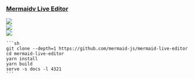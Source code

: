 ### [Mermaidv Live Editor](https://github.com/mermaid-js/mermaid-live-editor)

![](https://img.shields.io/github/license/mermaid-js/mermaid-live-editor?style=flat-square)<br />
[![](https://img.shields.io/github/last-commit/scillidan/mermaid-live-editor/master?label=last%20commit%20(fork)&style=flat-square)](https://github.com/scillidan/mermaid-live-editor)<br />
![](https://img.shields.io/badge/Vercel-black?style=flat&logo=Vercel&logoColor=white)

````{tab} From source
```sh
git clone --depth=1 https://github.com/mermaid-js/mermaid-live-editor
cd mermaid-live-editor
yarn install
yarn build
serve -s docs -l 4321
```
````